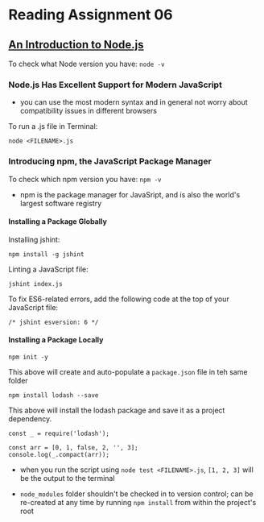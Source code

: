 # Reading Assignment 06

## [An Introduction to Node.js](https://www.sitepoint.com/an-introduction-to-node-js/)

To check what Node version you have: `node -v`
### Node.js Has Excellent Support for Modern JavaScript

- you can use the most modern syntax and in general not worry about compatibility issues in different browsers

To run a .js file in Terminal:

```
node <FILENAME>.js
```

### Introducing npm, the JavaScript Package Manager

To check which npm version you have: `npm -v`

- npm is the package manager for JavaSript, and is also the world's largest software registry

#### Installing a Package Globally

Installing jshint:

```
npm install -g jshint
```

Linting a JavaScript file:

```
jshint index.js
```

To fix ES6-related errors, add the following code at the top of your JavaScript file:

```
/* jshint esversion: 6 */
```

#### Installing a Package Locally

```
npm init -y
```

This above will create and auto-populate a `package.json` file in teh same folder

```
npm install lodash --save
```

This above will install the lodash package and save it as a project dependency.

```
const _ = require('lodash');

const arr = [0, 1, false, 2, '', 3];
console.log(_.compact(arr));
```

- when you run the script using `node test <FILENAME>.js`, `[1, 2, 3]` will be the output to the terminal

- `node_modules` folder shouldn't be checked in to version control; can be re-created at any time by running `npm install` from within the project's root
